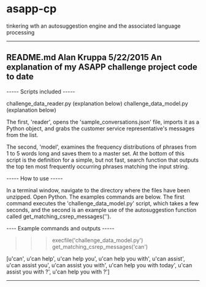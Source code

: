 # asapp-cp
tinkering wth an autosuggestion engine and the associated language processing

------------------------------------------------------------------------------
README.md
Alan Kruppa
5/22/2015
An explanation of my ASAPP challenge project code to date
------------------------------------------------------------------------------

----- Scripts included -----

challenge_data_reader.py (explanation below)
challenge_data_model.py (explanation below)

The first, 'reader', opens the 'sample_conversations.json' file, imports 
it as a Python object, and grabs the customer service representative's
messages from the list. 

The second, 'model', examines the frequency distributions of phrases from 1 
to 5 words long and saves them to a master set. At the bottom of this script
is the definition for a simple, but not fast, search function that outputs
the top ten most frequently occurring phrases matching the input string.

----- How to use -----

In a terminal window, navigate to the directory where the files have been 
unzipped. Open Python. The examples commands are below. The first command
executes the 'challenge_data_model.py' script, which takes a few seconds,
and the second is an example use of the autosuggestion function called get_matching_csrep_messages(''). 

---- Example commands and outputs -----

>>> execfile('challenge_data_model.py')
>>> get_matching_csrep_messages('can')

[u'can', u'can help', u'can help you', u'can help you with', u'can assist', u'can assist you', u'can assist you with', u'can help you with today', u'can assist you with ?', u'can help you with ?']

******************************************************************************
